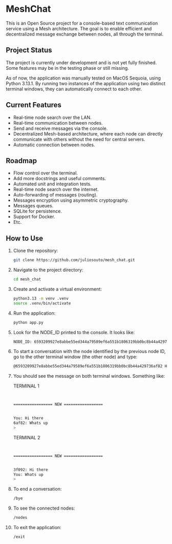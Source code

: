 
# MeshChat

This is an Open Source project for a console-based text communication service using a Mesh architecture. The goal is to enable efficient and decentralized message exchange between nodes, all through the terminal.

## Project Status
The project is currently under development and is not yet fully finished. Some features may be in the testing phase or still missing.

As of now, the application was manually tested on MacOS Sequoia, using Python 3.13.1. By running two instances of the application using two distinct terminal windows, they can automatically connect to each other.

## Current Features
- Real-time node search over the LAN.
- Real-time communication between nodes.
- Send and receive messages via the console.
- Decentralized Mesh-based architecture, where each node can directly communicate with others without the need for central servers.
- Automatic connection between nodes.

## Roadmap
- Flow control over the terminal.
- Add more docstrings and useful comments.
- Automated unit and integration tests.
- Real-time node search over the internet.
- Auto-forwarding of messages (routing).
- Messages encryption using asymmetric cryptography.
- Messages queues.
- SQLite for persistence.
- Support for Docker.
- Etc.

## How to Use

1. Clone the repository:
   ```bash
   git clone https://github.com/juliosouto/mesh_chat.git

2. Navigate to the project directory:
    ```bash
    cd mesh_chat

3. Create and activate a virtual environment:
    ```bash
    python3.13 -m venv .venv
    source .venv/bin/activate

4. Run the application:
    ```bash
    python app.py

5. Look for the NODE_ID printed to the console. It looks like:
    ```bash
    NODE_ID: 6593209927e8abbe55ed344a79589ef6a551b1806319bb0bc8b44a429736af82

6. To start a conversation with the node identified by the previous node ID, go to the other terminal window (the other node) and type:
    ```bash
    @6593209927e8abbe55ed344a79589ef6a551b1806319bb0bc8b44a429736af82 Hi there

7. You should see the message on both terminal windows. Something like:

    TERMINAL 1
    ```bash


    ================= NEW =================


    You: Hi there
    6af82: Whats up
    > 
    ```

    TERMINAL 2
    ```bash


    ================= NEW =================


    3f092: Hi there
    You: Whats up
    > 
    ```

8. To end a conversation:
    ```bash
    /bye

9. To see the connected nodes:
    ```bash
    /nodes

10. To exit the application:
    ```bash
    /exit

